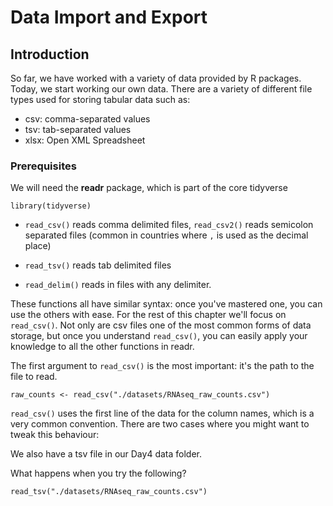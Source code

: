# Data Import and Export

## Introduction

So far, we have worked with a variety of data provided by R packages. Today, we start working
our own data. There are a variety of different file types used for storing tabular data such as:

- csv: comma-separated values
- tsv: tab-separated values
- xlsx: Open XML Spreadsheet

### Prerequisites

We will need the **readr** package, which is part of the core tidyverse

```{r setup, message = FALSE}
library(tidyverse)
```

* `read_csv()` reads comma delimited files, `read_csv2()` reads semicolon
  separated files (common in countries where `,` is used as the decimal place)

* `read_tsv()` reads tab delimited files

* `read_delim()` reads in files with any delimiter.

These functions all have similar syntax: once you've mastered one, you can use the others with
ease. For the rest of this chapter we'll focus on `read_csv()`. Not only are csv files one of
the most common forms of data storage, but once you understand `read_csv()`, you can easily
apply your knowledge to all the other functions in readr.

The first argument to `read_csv()` is the most important: it's the path to the file to read.

```{r, message = TRUE}
raw_counts <- read_csv("./datasets/RNAseq_raw_counts.csv")
```

`read_csv()` uses the first line of the data for the column names, which is a very common
convention. There are two cases where you might want to tweak this behaviour:

We also have a tsv file in our Day4 data folder.

What happens when you try the following?

```{r}
read_tsv("./datasets/RNAseq_raw_counts.csv")
```
